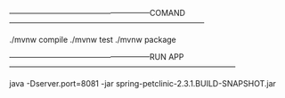 ——————————————————COMAND—————————————————————————

./mvnw compile
./mvnw test
./mvnw package


——————————————————RUN APP—————————————————————————————

java -Dserver.port=8081 -jar spring-petclinic-2.3.1.BUILD-SNAPSHOT.jar


